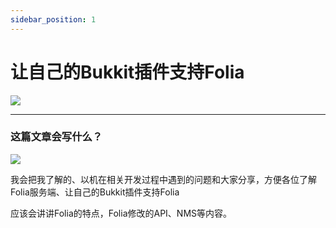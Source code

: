 ```yaml
---
sidebar_position: 1
---
```


# 让自己的Bukkit插件支持Folia

![](https://github.com/PaperMC/Folia/raw/master/folia.png)

---
### 这篇文章会写什么？

![](https://s2.loli.net/2023/08/10/eomTGR5Cxjt3wsi.jpg)

我会把我了解的、以机在相关开发过程中遇到的问题和大家分享，方便各位了解Folia服务端、让自己的Bukkit插件支持Folia

应该会讲讲Folia的特点，Folia修改的API、NMS等内容。
